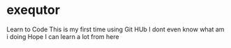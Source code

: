 # exequtor
Learn to Code
This is my first time using Git HUb
I dont even know what am i doing
Hope I can learn a lot from here
